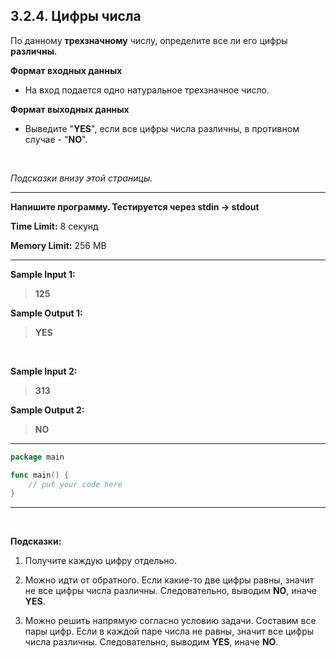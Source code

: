 ## 3.2.4. Цифры числа

По данному **трехзначному** числу, определите все ли его цифры **различны**.

**Формат входных данных**
* На вход подается одно натуральное трехзначное число.

**Формат выходных данных**
* Выведите "**YES**", если все цифры числа различны, в противном случае - "**NO**".

<br />

*Подсказки внизу этой страницы.*
___
**Напишите программу. Тестируется через stdin → stdout**

**Time Limit:** 8 секунд

**Memory Limit:** 256 MB
___
**Sample Input 1:**
> **125**

**Sample Output 1:**
> **YES**

<br />

**Sample Input 2:**
> **313**

**Sample Output 2:**
> **NO**
___
```Go
package main

func main() {
    // put your code here
}
```
___

<br />

**Подсказки:**

1. Получите каждую цифру отдельно.

2. Можно идти от обратного. Если какие-то две цифры равны, значит не все цифры числа различны. Следовательно, выводим **NO**, иначе **YES**.

3. Можно решить напрямую согласно условию задачи. Составим все пары цифр. Если в каждой паре числа не равны, значит все цифры числа различны. Следовательно, выводим **YES**, иначе **NO**.
